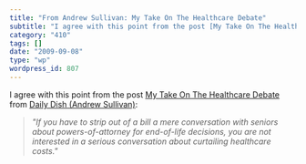 ```yaml
---
title: "From Andrew Sullivan: My Take On The Healthcare Debate"
subtitle: "I agree with this point from the post [My Take On The Healthcare Debate](http://www.pheedcontent.com..."
category: "410"
tags: []
date: "2009-09-08"
type: "wp"
wordpress_id: 807
---
```

I agree with this point from the post [My Take On The Healthcare Debate](http://www.pheedcontent.com/click.phdo?i=3427a348815a338daa7346e55a0001d7) from [Daily Dish (Andrew Sullivan)](http://feeds.feedburner.com/andrewsullivan/rApM):
> *"If you have to strip out of a bill a mere conversation with seniors about powers-of-attorney for end-of-life decisions, you are not interested in a serious conversation about curtailing healthcare costs."*
